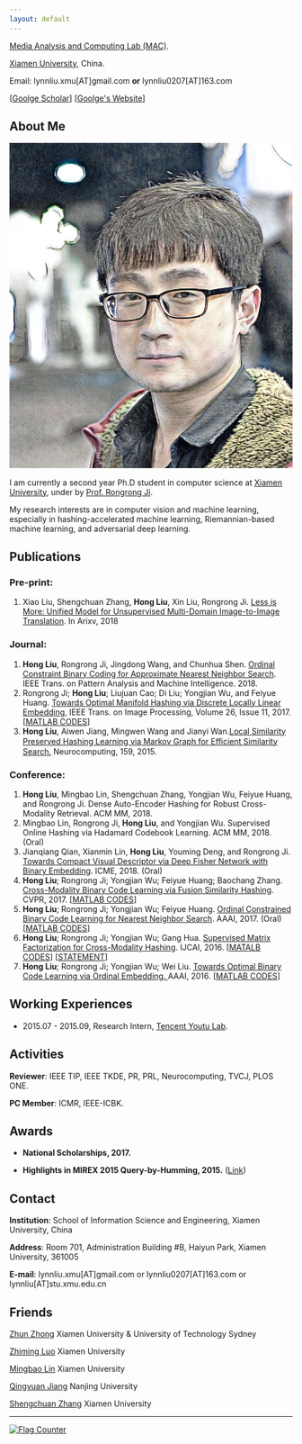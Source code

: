 ```yaml
---
layout: default
---
```



[Media Analysis and Computing Lab (MAC)](http://mac.xmu.edu.cn/index.php).

[Xiamen University](http://www.xmu.edu.cn/), China.

Email: lynnliu.xmu[AT]gmail.com **or** lynnliu0207[AT]163.com              

[[Goolge Scholar](https://scholar.google.com/citations?user=BC7N2dYAAAAJ&hl=zh-CN)] [[Goolge's Website](https://sites.google.com/site/hlxmu27)]

## About Me

<img class="profile-picture" src="hongliu_2.jpg">

I am currently a second year Ph.D student in computer science at [Xiamen University](http://www.xmu.edu.cn/), under by [Prof. Rongrong Ji](http://mac.xmu.edu.cn/rrji-en.html). 

My research interests are in computer vision and machine learning, especially in hashing-accelerated machine learning, Riemannian-based machine learning, and adversarial deep learning.

## Publications

### Pre-print:
1. Xiao Liu, Shengchuan Zhang, **Hong Liu**, Xin Liu, Rongrong Ji. [Less is More: Unified Model for Unsupervised Multi-Domain Image-to-Image Translation](https://arxiv.org/abs/1805.10871). In Arixv, 2018

### Journal:
1. **Hong Liu**, Rongrong Ji, Jingdong Wang, and Chunhua Shen. [Ordinal Constraint Binary Coding for Approximate Nearest Neighbor Search](http://ieeexplore.ieee.org/document/8326558/). IEEE Trans. on Pattern Analysis and Machine Intelligence. 2018. 
2. Rongrong Ji; **Hong Liu**; Liujuan Cao; Di Liu; Yongjian Wu, and Feiyue Huang. [Towards Optimal Manifold Hashing via Discrete Locally Linear Embedding](http://ieeexplore.ieee.org/abstract/document/8000395/), IEEE Trans. on Image Processing, Volume 26, Issue 11, 2017. [[MATLAB CODES](https://github.com/LynnHongLiu/DLLH)]
3. **Hong Liu**, Aiwen Jiang, Mingwen Wang and Jianyi Wan.[Local Similarity Preserved Hashing Learning via Markov Graph for Eﬃcient Similarity Search.](http://www.sciencedirect.com/science/article/pii/S0925231215001538) Neurocomputing, 159, 2015.

### Conference:
1. **Hong Liu**, Mingbao Lin, Shengchuan Zhang, Yongjian Wu, Feiyue Huang, and Rongrong Ji. Dense Auto-Encoder Hashing for Robust Cross-Modality Retrieval. ACM MM, 2018. 
2. Mingbao Lin, Rongrong Ji, **Hong Liu**, and Yongjian Wu. Supervised Online Hashing via Hadamard Codebook Learning. ACM MM, 2018. (Oral) 
3. Jianqiang Qian, Xianmin Lin, **Hong Liu**, Youming Deng, and  Rongrong Ji. [Towards Compact Visual Descriptor via Deep Fisher Network with Binary Embedding](https://lynnhongliu.github.io/hliu/icme18.pdf). ICME, 2018. (Oral) 
4. **Hong Liu**; Rongrong Ji; Yongjian Wu; Feiyue Huang; Baochang Zhang. [Cross-Modality Binary Code Learning via Fusion Similarity Hashing](http://mac.xmu.edu.cn/pdf/3667.pdf). CVPR, 2017. [[MATLAB CODES](https://github.com/LynnHongLiu/FSH)]
5. **Hong Liu**; Rongrong Ji; Yongjian Wu; Feiyue Huang. [Ordinal Constrained Binary Code Learning for Nearest Neighbor Search](https://aaai.org/ocs/index.php/AAAI/AAAI17/paper/view/14813/14399). AAAI, 2017. (Oral) [[MATLAB CODES](https://github.com/LynnHongLiu/OCH)]
6. **Hong Liu**; Rongrong Ji; Yongjian Wu; Gang Hua. [Supervised Matrix Factorization for Cross-Modality Hashing](http://www.ijcai.org/Proceedings/16/Papers/253.pdf). IJCAI, 2016. [[MATALB CODES](https://github.com/LynnHongLiu/SMFH)] [[STATEMENT](http://mac.xmu.edu.cn/pdf/RPub.pdf)]
7. **Hong Liu**; Rongrong Ji; Yongjian Wu; Wei Liu. [Towards Optimal Binary Code Learning via Ordinal Embedding. ](http://www.ee.columbia.edu/~wliu/AAAI16_OrdinalEmbed.pdf)AAAI, 2016. [[MATLAB CODES](https://github.com/LynnHongLiu/OEH)]


## Working Experiences

- 2015.07 - 2015.09, Research Intern, [Tencent Youtu Lab](https://bestimage.qq.com/).

## Activities

**Reviewer**: IEEE TIP, IEEE TKDE, PR, PRL, Neurocomputing, TVCJ, PLOS ONE.

**PC Member**: ICMR, IEEE-ICBK.

## Awards

* **National Scholarships, 2017.**

* **Highlights in MIREX 2015 Query-by-Humming, 2015.**  ([Link](http://www.music-ir.org/mirex/wiki/2015:MIREX2015_Results))


## Contact

**Institution**: School of Information Science and Engineering, Xiamen University, China

**Address**: Room 701, Administration Building #B, Haiyun Park, Xiamen University, 361005

**E-mail**:  lynnliu.xmu[AT]gmail.com or lynnliu0207[AT]163.com or lynnliu[AT]stu.xmu.edu.cn

## Friends

[Zhun Zhong](http://zhunzhong.site/) Xiamen University & University of Technology Sydney

[Zhiming Luo](https://sites.google.com/view/zhimingluo) Xiamen University 

[Mingbao Lin](https://lmbxmu.github.io/) Xiamen University 

[Qingyuan Jiang](http://lamda.nju.edu.cn/jiangqy/) Nanjing University

[Shengchuan Zhang](https://scholar.google.com/citations?user=GToqXScAAAAJ&hl=en) Xiamen University
   
---
<a href="http://s05.flagcounter.com/more/sw"><img src="https://s05.flagcounter.com/count/sw/bg_FFFFFF/txt_000000/border_CC2121/columns_2/maxflags_4/viewers_0/labels_0/pageviews_1/flags_0/percent_0/" alt="Flag Counter" border="0" img class="profile-picture"></a>
